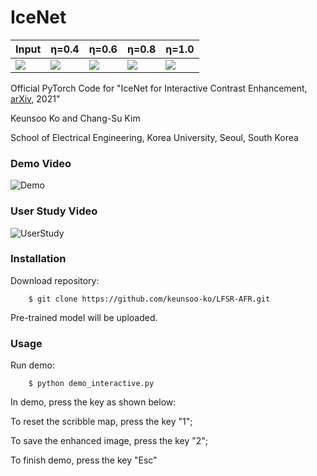 # IceNet

Input | &eta;=0.4 | &eta;=0.6 | &eta;=0.8 | &eta;=1.0 
------------- | ------------- | ------------- | ------------- | ------------- 
<img src="https://github.com/keunsoo-ko/IceNet/blob/main/img/LightHouse.png"> | <img src="https://github.com/keunsoo-ko/IceNet/blob/main/results/eta_40.png"> | <img src="https://github.com/keunsoo-ko/IceNet/blob/main/results/eta_60.png"> | <img src="https://github.com/keunsoo-ko/IceNet/blob/main/results/eta_80.png"> | <img src="https://github.com/keunsoo-ko/IceNet/blob/main/results/eta_100.png"> | [Enhanced results]

Official PyTorch Code for "IceNet for Interactive Contrast Enhancement, [arXiv](https://arxiv.org/abs/2109.05838), 2021"

Keunsoo Ko and Chang-Su Kim

School of Electrical Engineering, Korea University, Seoul, South Korea

### Demo Video
![Demo](https://github.com/keunsoo-ko/IceNet/blob/main/video/Access_Demo.gif)

### User Study Video
![UserStudy](https://github.com/keunsoo-ko/IceNet/blob/main/video/Access_UserStudy.gif)


### Installation
Download repository:
```
    $ git clone https://github.com/keunsoo-ko/LFSR-AFR.git
```
Pre-trained model will be uploaded.

### Usage
Run demo:
```
    $ python demo_interactive.py
```
In demo, press the key as shown below:

To reset the scribble map, press the key "1";

To save the enhanced image, press the key "2";

To finish demo, press the key "Esc"
